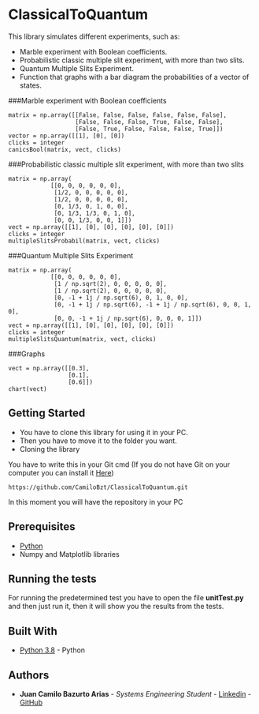 # ClassicalToQuantum

This library simulates different experiments, such as:
- Marble experiment with Boolean coefficients.
- Probabilistic classic multiple slit experiment, with more than two slits.
- Quantum Multiple Slits Experiment.
- Function that graphs with a bar diagram the probabilities of a vector of states.

###Marble experiment with Boolean coefficients
```
matrix = np.array([[False, False, False, False, False, False],
                   [False, False, False, True, False, False],
                   [False, True, False, False, False, True]])
vector = np.array([[1], [0], [0])
clicks = integer
canicsBool(matrix, vect, clicks)
```
###Probabilistic classic multiple slit experiment, with more than two slits
```
matrix = np.array(
            [[0, 0, 0, 0, 0, 0],
             [1/2, 0, 0, 0, 0, 0],
             [1/2, 0, 0, 0, 0, 0],
             [0, 1/3, 0, 1, 0, 0],
             [0, 1/3, 1/3, 0, 1, 0],
             [0, 0, 1/3, 0, 0, 1]])
vect = np.array([[1], [0], [0], [0], [0], [0]])
clicks = integer
multipleSlitsProbabil(matrix, vect, clicks)
```
###Quantum Multiple Slits Experiment
```
matrix = np.array(
            [[0, 0, 0, 0, 0, 0],
             [1 / np.sqrt(2), 0, 0, 0, 0, 0],
             [1 / np.sqrt(2), 0, 0, 0, 0, 0],
             [0, -1 + 1j / np.sqrt(6), 0, 1, 0, 0],
             [0, -1 + 1j / np.sqrt(6), -1 + 1j / np.sqrt(6), 0, 0, 1, 0],
             [0, 0, -1 + 1j / np.sqrt(6), 0, 0, 0, 1]])
vect = np.array([[1], [0], [0], [0], [0], [0]])
clicks = integer
multipleSlitsQuantum(matrix, vect, clicks)
```
###Graphs
```
vect = np.array([[0.3],
                 [0.1],
                 [0.6]])
chart(vect)
```
## Getting Started

- You have to clone this library for using it in your PC.
- Then you have to move it to the folder you want.
- Cloning the library

You have to write this in your Git cmd (If you do not have Git on your computer you can install it [Here](https://git-scm.com/))
```git bash
https://github.com/CamiloBzt/ClassicalToQuantum.git
```

In this moment you will have the repository in your PC

## Prerequisites
- [Python](https://www.python.org/)
- Numpy and Matplotlib libraries


## Running the tests

For running the predetermined test you have to open the file **unitTest.py** and then just run it, then it will show you the results from the tests.


## Built With

* [Python 3.8](https://python.org/) - Python


## Authors

* **Juan Camilo Bazurto Arias** - *Systems Engineering Student* - [Linkedin](https://www.linkedin.com/in/juan-camilo-b-b65379105/) - [GitHub](https://github.com/CamiloBzt)